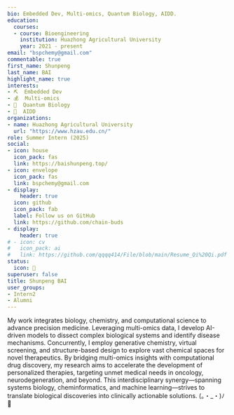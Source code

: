 ```yaml
---
bio: Embedded Dev, Multi-omics, Quantum Biology, AIDD.
education:
  courses:
  - course: Bioengineering
    institution: Huazhong Agricultural University
    year: 2021 - present
email: "bspchemy@gmail.com"
commentable: true
first_name: Shunpeng
last_name: BAI
highlight_name: true
interests:
- ⛏  Embedded Dev
- 💰  Multi-omics
- 🧬  Quantum Biology
- 💊  AIDD
organizations:
- name: Huazhong Agricultural University
  url: "https://www.hzau.edu.cn/"
role: Summer Intern (2025)
social:
- icon: house
  icon_pack: fas
  link: https://baishunpeng.top/
- icon: envelope
  icon_pack: fas
  link: bspchemy@gmail.com
- display:
    header: true
  icon: github
  icon_pack: fab
  label: Follow us on GitHub
  link: https://github.com/chain-buds
- display:
    header: true
# - icon: cv
#   icon_pack: ai
#   link: https://github.com/qqqq414/File/blob/main/Resume_Qi%20Qi.pdf
status:
  icon: 🔬
superuser: false
title: Shunpeng BAI
user_groups:
- Intern2
- Alumni
---
```


My work integrates biology, chemistry, and computational science to advance precision medicine. Leveraging multi-omics data, I develop AI-driven models to dissect complex biological systems and identify disease mechanisms. Concurrently, I employ generative chemistry, virtual screening, and structure-based design to explore vast chemical spaces for novel therapeutics. By bridging multi-omics insights with computational drug discovery, my research aims to accelerate the development of personalized therapies, targeting unmet medical needs in oncology, neurodegeneration, and beyond. This interdisciplinary synergy—spanning systems biology, cheminformatics, and machine learning—strives to translate biological discoveries into clinically actionable solutions. (。・_・)ﾉ💊

